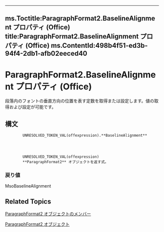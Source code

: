 

---
ms.Toctitle:ParagraphFormat2.BaselineAlignment プロパティ (Office)
title:ParagraphFormat2.BaselineAlignment プロパティ (Office)
ms.ContentId:498b4f51-ed3b-94f4-2db1-afb02eeced40
---
# ParagraphFormat2.BaselineAlignment プロパティ (Office)




段落内のフォントの垂直方向の位置を表す定数を取得または設定します。値の取得および設定が可能です。

## 構文

            UNRESOLVED_TOKEN_VAL(offexpression).**BaselineAlignment**




            UNRESOLVED_TOKEN_VAL(offexpression)
            **ParagraphFormat2** オブジェクトを返す式。

### 戻り値
MsoBaselineAlignment





## Related Topics

[ParagraphFormat2 オブジェクトのメンバー](c0580593-7efb-659f-02a2-67dce512ee09.md)

[ParagraphFormat2 オブジェクト](05ff2b24-9603-f923-d053-e736fb2ba389.md)




